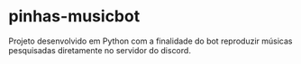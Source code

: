 # pinhas-musicbot
Projeto desenvolvido em Python com a finalidade do bot reproduzir músicas pesquisadas diretamente no servidor do discord.
